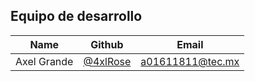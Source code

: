 ## Equipo de desarrollo

| Name                | Github                                            | Email               |
|---------------------|---------------------------------------------------|---------------------|
| Axel Grande         | [@4xlRose](https://github.com/4xlRose)            | a01611811@tec.mx    |
